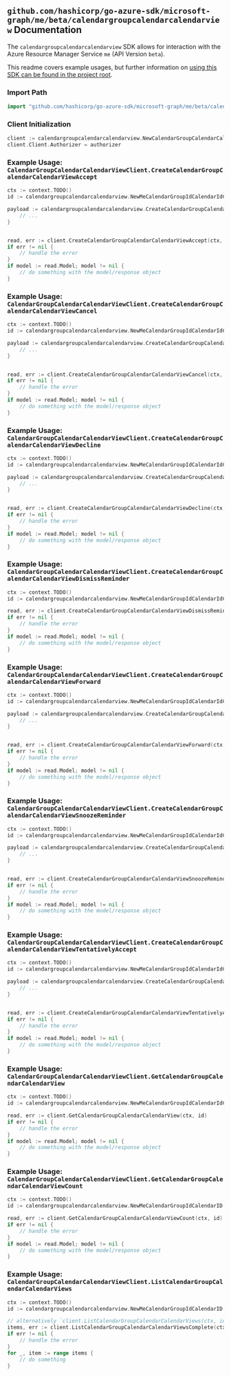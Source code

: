 
## `github.com/hashicorp/go-azure-sdk/microsoft-graph/me/beta/calendargroupcalendarcalendarview` Documentation

The `calendargroupcalendarcalendarview` SDK allows for interaction with the Azure Resource Manager Service `me` (API Version `beta`).

This readme covers example usages, but further information on [using this SDK can be found in the project root](https://github.com/hashicorp/go-azure-sdk/tree/main/docs).

### Import Path

```go
import "github.com/hashicorp/go-azure-sdk/microsoft-graph/me/beta/calendargroupcalendarcalendarview"
```


### Client Initialization

```go
client := calendargroupcalendarcalendarview.NewCalendarGroupCalendarCalendarViewClientWithBaseURI("https://management.azure.com")
client.Client.Authorizer = authorizer
```


### Example Usage: `CalendarGroupCalendarCalendarViewClient.CreateCalendarGroupCalendarCalendarViewAccept`

```go
ctx := context.TODO()
id := calendargroupcalendarcalendarview.NewMeCalendarGroupIdCalendarIdCalendarViewID("calendarGroupIdValue", "calendarIdValue", "eventIdValue")

payload := calendargroupcalendarcalendarview.CreateCalendarGroupCalendarCalendarViewAcceptRequest{
	// ...
}


read, err := client.CreateCalendarGroupCalendarCalendarViewAccept(ctx, id, payload)
if err != nil {
	// handle the error
}
if model := read.Model; model != nil {
	// do something with the model/response object
}
```


### Example Usage: `CalendarGroupCalendarCalendarViewClient.CreateCalendarGroupCalendarCalendarViewCancel`

```go
ctx := context.TODO()
id := calendargroupcalendarcalendarview.NewMeCalendarGroupIdCalendarIdCalendarViewID("calendarGroupIdValue", "calendarIdValue", "eventIdValue")

payload := calendargroupcalendarcalendarview.CreateCalendarGroupCalendarCalendarViewCancelRequest{
	// ...
}


read, err := client.CreateCalendarGroupCalendarCalendarViewCancel(ctx, id, payload)
if err != nil {
	// handle the error
}
if model := read.Model; model != nil {
	// do something with the model/response object
}
```


### Example Usage: `CalendarGroupCalendarCalendarViewClient.CreateCalendarGroupCalendarCalendarViewDecline`

```go
ctx := context.TODO()
id := calendargroupcalendarcalendarview.NewMeCalendarGroupIdCalendarIdCalendarViewID("calendarGroupIdValue", "calendarIdValue", "eventIdValue")

payload := calendargroupcalendarcalendarview.CreateCalendarGroupCalendarCalendarViewDeclineRequest{
	// ...
}


read, err := client.CreateCalendarGroupCalendarCalendarViewDecline(ctx, id, payload)
if err != nil {
	// handle the error
}
if model := read.Model; model != nil {
	// do something with the model/response object
}
```


### Example Usage: `CalendarGroupCalendarCalendarViewClient.CreateCalendarGroupCalendarCalendarViewDismissReminder`

```go
ctx := context.TODO()
id := calendargroupcalendarcalendarview.NewMeCalendarGroupIdCalendarIdCalendarViewID("calendarGroupIdValue", "calendarIdValue", "eventIdValue")

read, err := client.CreateCalendarGroupCalendarCalendarViewDismissReminder(ctx, id)
if err != nil {
	// handle the error
}
if model := read.Model; model != nil {
	// do something with the model/response object
}
```


### Example Usage: `CalendarGroupCalendarCalendarViewClient.CreateCalendarGroupCalendarCalendarViewForward`

```go
ctx := context.TODO()
id := calendargroupcalendarcalendarview.NewMeCalendarGroupIdCalendarIdCalendarViewID("calendarGroupIdValue", "calendarIdValue", "eventIdValue")

payload := calendargroupcalendarcalendarview.CreateCalendarGroupCalendarCalendarViewForwardRequest{
	// ...
}


read, err := client.CreateCalendarGroupCalendarCalendarViewForward(ctx, id, payload)
if err != nil {
	// handle the error
}
if model := read.Model; model != nil {
	// do something with the model/response object
}
```


### Example Usage: `CalendarGroupCalendarCalendarViewClient.CreateCalendarGroupCalendarCalendarViewSnoozeReminder`

```go
ctx := context.TODO()
id := calendargroupcalendarcalendarview.NewMeCalendarGroupIdCalendarIdCalendarViewID("calendarGroupIdValue", "calendarIdValue", "eventIdValue")

payload := calendargroupcalendarcalendarview.CreateCalendarGroupCalendarCalendarViewSnoozeReminderRequest{
	// ...
}


read, err := client.CreateCalendarGroupCalendarCalendarViewSnoozeReminder(ctx, id, payload)
if err != nil {
	// handle the error
}
if model := read.Model; model != nil {
	// do something with the model/response object
}
```


### Example Usage: `CalendarGroupCalendarCalendarViewClient.CreateCalendarGroupCalendarCalendarViewTentativelyAccept`

```go
ctx := context.TODO()
id := calendargroupcalendarcalendarview.NewMeCalendarGroupIdCalendarIdCalendarViewID("calendarGroupIdValue", "calendarIdValue", "eventIdValue")

payload := calendargroupcalendarcalendarview.CreateCalendarGroupCalendarCalendarViewTentativelyAcceptRequest{
	// ...
}


read, err := client.CreateCalendarGroupCalendarCalendarViewTentativelyAccept(ctx, id, payload)
if err != nil {
	// handle the error
}
if model := read.Model; model != nil {
	// do something with the model/response object
}
```


### Example Usage: `CalendarGroupCalendarCalendarViewClient.GetCalendarGroupCalendarCalendarView`

```go
ctx := context.TODO()
id := calendargroupcalendarcalendarview.NewMeCalendarGroupIdCalendarIdCalendarViewID("calendarGroupIdValue", "calendarIdValue", "eventIdValue")

read, err := client.GetCalendarGroupCalendarCalendarView(ctx, id)
if err != nil {
	// handle the error
}
if model := read.Model; model != nil {
	// do something with the model/response object
}
```


### Example Usage: `CalendarGroupCalendarCalendarViewClient.GetCalendarGroupCalendarCalendarViewCount`

```go
ctx := context.TODO()
id := calendargroupcalendarcalendarview.NewMeCalendarGroupIdCalendarID("calendarGroupIdValue", "calendarIdValue")

read, err := client.GetCalendarGroupCalendarCalendarViewCount(ctx, id)
if err != nil {
	// handle the error
}
if model := read.Model; model != nil {
	// do something with the model/response object
}
```


### Example Usage: `CalendarGroupCalendarCalendarViewClient.ListCalendarGroupCalendarCalendarViews`

```go
ctx := context.TODO()
id := calendargroupcalendarcalendarview.NewMeCalendarGroupIdCalendarID("calendarGroupIdValue", "calendarIdValue")

// alternatively `client.ListCalendarGroupCalendarCalendarViews(ctx, id)` can be used to do batched pagination
items, err := client.ListCalendarGroupCalendarCalendarViewsComplete(ctx, id)
if err != nil {
	// handle the error
}
for _, item := range items {
	// do something
}
```
